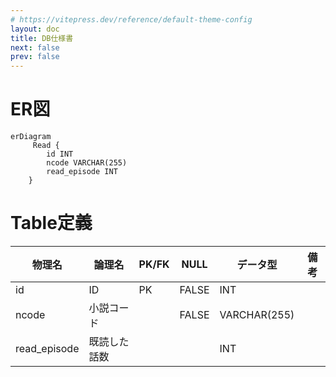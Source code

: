 ```yaml
---
# https://vitepress.dev/reference/default-theme-config
layout: doc
title: DB仕様書
next: false
prev: false
---
```


# ER図

```mermaid
erDiagram
     Read {
        id INT
        ncode VARCHAR(255)
        read_episode INT
    }
```

# Table定義
| 物理名 | 論理名 | PK/FK | NULL | データ型 | 備考|
| --- | --- | --- | --- | --- | --- |
| id | ID | PK | FALSE | INT | 
| ncode | 小説コード | | FALSE | VARCHAR(255) |
| read_episode | 既読した話数 | | | INT |